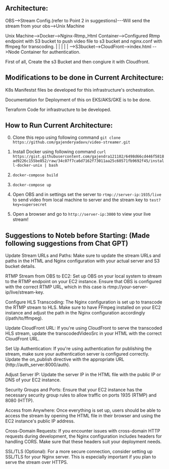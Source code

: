 ## Architecture:

OBS-->Stream Config.(refer to Point 2 in suggestions)---Will send the stream from your obs-->Unix Machine

Unix Machine-->Docker-->Nginx-Rtmp_Html Container-->Configured Rtmp endpoint with S3 bucket to push video file to s3 bucket and nginx.conf with ffmpeg for transcoding.
                    |                                                                                              |
                    |                                                                                              |
                    |                                                                                              \-->S3bucket-->CloudFront-->index.html
                    \-->Node Container for authentication.


First of all, Create the s3 Bucket and then congiure it with Cloudfront.

## Modifications to be done in Current Architecture:

K8s Manifestst files be developed for this infrastructure's orchestration.

Documentation for Deployment of this on EKS/AKS/GKE is to be done.

Terraform Code for infrastructure to be developed.

## How to Run Current Architecture:

0. Clone this repo using following command
    `git clone https://github.com/gajenderyadavv/video-streamer.git`
1. Install Docker using following command
    `curl https://gist.githubusercontent.com/gajendra121102/6498d66cd446f5818ad9226c155be852/raw/34c07f7ca6d7162f73011aa25c60571fb9692f45/install-docker-unix | bash`

2. `docker-compose build`
3. `docker-compose up`
4. Open OBS and in settings set the server to `rtmp://server-ip:1935/live` to send video from local machine to server and the stream key to `test?key=supersecret`
5. Open a browser and go to `http://server-ip:3000` to view your live stream!

## Suggestions to Noteb before Starting: (Made following suggestions from Chat GPT)

Update Stream URLs and Paths:
Make sure to update the stream URLs and paths in the HTML and Nginx configuration with your actual server and S3 bucket details.

RTMP Stream from OBS to EC2:
Set up OBS on your local system to stream to the RTMP endpoint on your EC2 instance. Ensure that OBS is configured with the correct RTMP URL, which in this case is rtmp://your-server-ip/live/stream-key.

Configure HLS Transcoding:
The Nginx configuration is set up to transcode the RTMP stream to HLS. Make sure to have FFmpeg installed on your EC2 instance and adjust the path in the Nginx configuration accordingly (/path/to/ffmpeg).

Update CloudFront URL:
If you're using CloudFront to serve the transcoded HLS stream, update the transcodedVideoSrc in your HTML with the correct CloudFront URL.

Set Up Authentication:
If you're using authentication for publishing the stream, make sure your authentication server is configured correctly. Update the on_publish directive with the appropriate URL (http://auth_server:8000/auth).

Adjust Server IP:
Update the server IP in the HTML file with the public IP or DNS of your EC2 instance.

Security Groups and Ports:
Ensure that your EC2 instance has the necessary security group rules to allow traffic on ports 1935 (RTMP) and 8080 (HTTP).

Access from Anywhere:
Once everything is set up, users should be able to access the stream by opening the HTML file in their browser and using the EC2 instance's public IP address.

Cross-Domain Requests:
If you encounter issues with cross-domain HTTP requests during development, the Nginx configuration includes headers for handling CORS. Make sure that these headers suit your deployment needs.

SSL/TLS (Optional):
For a more secure connection, consider setting up SSL/TLS for your Nginx server. This is especially important if you plan to serve the stream over HTTPS.


